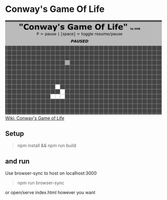 # Conway's Game Of Life
![Drag Racing](./dist/v1.png)
[Wiki: Conway's Game of Life](https://en.wikipedia.org/wiki/Conway%27s_Game_of_Life)

## Setup 
> npm install && npm run build
## and run
Use browser-sync to host on localhost:3000
>  npm run browser-sync

or open/serve index.html however you want


